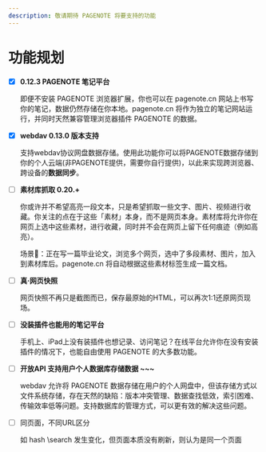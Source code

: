 ```yaml
---
description: 敬请期待 PAGENOTE 将要支持的功能
---
```


# 功能规划

* [x] **0.12.3 PAGENOTE 笔记平台**

  即便不安装 PAGENOTE 浏览器扩展，你也可以在 pagenote.cn 网站上书写你的笔记，数据仍然存储在你本地。pagenote.cn 将作为独立的笔记网站运行，并同时天然兼容管理浏览器插件 PAGENOTE 的数据。

* [x] **webdav 0.13.0 版本支持**

  支持webdav协议网盘数据存储。使用此功能你可以将PAGENOTE数据存储到你的个人云端\(非PAGENOTE提供，需要你自行提供\)，以此来实现跨浏览器、跨设备的**数据同步**。

* [ ] **素材库抓取 0.20.+**

  你或许并不希望高亮一段文本，只是希望抓取一些文字、图片、视频进行收藏。你关注的点在于这些「素材」本身，而不是网页本身。素材库将允许你在网页上选中这些素材，进行收藏，同时并不会在网页上留下任何痕迹（例如高亮）。

  场景🌰：正在写一篇毕业论文，浏览多个网页，选中了多段素材、图片，加入到素材库后。pagenote.cn 将自动根据这些素材标签生成一篇文档。

* [ ] **真·网页快照**

  网页快照不再只是截图而已，保存最原始的HTML，可以再次1:1还原网页现场。

* [ ] **没装插件也能用的笔记平台**

  手机上、iPad上没有装插件也想记录、访问笔记？在线平台允许你在没有安装插件的情况下，也能自由使用 PAGENOTE 的大多数功能。

* [ ] **开放API 支持用户个人数据库存储数据 ~~~**

  webdav 允许将 PAGENOTE 数据存储在用户的个人网盘中，但该存储方式以文件系统存储，存在天然的缺陷：版本冲突管理、数据查找低效，索引困难、传输效率低等问题。支持数据库的管理方式，可以更有效的解决这些问题。

* [ ] 同页面，不同URL区分

  如 hash \search 发生变化，但页面本质没有刷新，则认为是同一个页面






